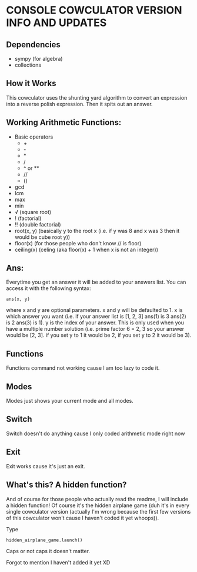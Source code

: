 # CONSOLE COWCULATOR VERSION INFO AND UPDATES

## Dependencies
* sympy (for algebra)
* collections

## How it Works
This cowculator uses the shunting yard algorithm to convert an expression into a reverse polish expression.
Then it spits out an answer.

## Working Arithmetic Functions:
* Basic operators
    * \+
    * \-
    * \*
    * /
    * ^ or **
    * //
    * ()
* gcd
* lcm
* max
* min
* √ (square root)
* ! (factorial)
* !! (double factorial)
* root(x, y) (basically y to the root x (i.e. if y was 8 and x was 3 then it would be cube root y))
* floor(x) (for those people who don't know // is floor)
* ceiling(x) (celing (aka floor(x) + 1 when x is not an integer))

## Ans:
Everytime you get an answer it will be added to your answers list.
You can access it with the following syntax:
```
ans(x, y)
```
where x and y are optional parameters.
x and y will be defaulted to 1.
x is which answer you want (i.e. if your answer list is [1, 2, 3] ans(1) is 3 ans(2) is 2 ans(3) is 1).
y is the index of your answer.
This is only used when you have a multiple number solution (i.e. prime factor 6 = 2, 3 so your answer would be [2, 3]. if you set y to 1 it would be 2, if you set y to 2 it would be 3).

## Functions
Functions command not working cause I am too lazy to code it.

## Modes
Modes just shows your current mode and all modes.

## Switch
Switch doesn't do anything cause I only coded arithmetic mode right now

## Exit
Exit works cause it's just an exit.

## What's this? A hidden function?
And of course for those people who actually read the readme, I will include a hidden function!
Of course it's the hidden airplane game (duh it's in every single cowculator version (actually I'm wrong because the first few versions of this cowculator won't cause I haven't coded it yet whoops)).
 
Type
```
hidden_airplane_game.launch()
```
Caps or not caps it doesn't matter.

Forgot to mention I haven't added it yet XD

